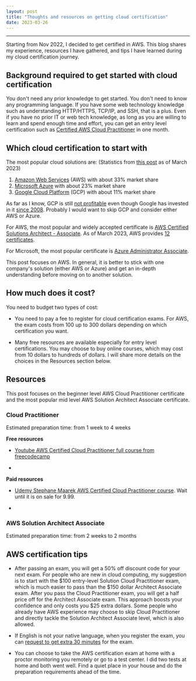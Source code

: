 ```yaml
---
layout: post
title: "Thoughts and resources on getting cloud certification"
date: 2023-03-26
---
```


---

Starting from Nov 2022, I decided to get certified in AWS. This blog shares my experience, resources I have gathered, and tips I have learned during my cloud certification journey. 

## Background required to get started with cloud certification

You don't need any prior knowledge to get started. You don't need to know any programming language. If you have some web technology knowledge such as understanding HTTP/HTTPS, TCP/IP, and SSH, that is a plus. Even if you have no prior IT or web tech knowledge, as long as you are willing to learn and spend enough time and effort, you can get an entry level certification such as [Certified AWS Cloud Practitioner](https://aws.amazon.com/certification/certified-cloud-practitioner/) in one month. 


## Which cloud certification to start with

The most popular cloud solutions are: (Statistics from [this post](https://aag-it.com/the-latest-cloud-computing-statistics/) as of March 2023)

1. [Amazon Web Services](https://aws.amazon.com/) (AWS) with about 33% market share
2. [Microsoft Azure](https://azure.microsoft.com/en-us/) with about 23% market share
3. [Google Cloud Platform](https://cloud.google.com/) (GCP) with about 11% market share

 As far as I know, GCP is still [not profitable](https://www.sdxcentral.com/articles/news/will-google-cloud-ever-be-profitable/2023/02/) even though Google has invested in it [since 2008](https://en.wikipedia.org/wiki/Google_Cloud_Platform). Probably I would want to skip GCP and consider either AWS or Azure. 

For AWS, the most popular and widely accepted certificate is [AWS Certified Solutions Architect - Associate](https://aws.amazon.com/certification/certified-solutions-architect-associate/). As of March 2023, AWS provides [12 certificates](https://aws.amazon.com/certification/exams/?nc2=sb_ce_exm). 

For Microsoft, the most popular certificate is [Azure Administrator Associate](https://learn.microsoft.com/en-us/certifications/azure-administrator/).

This post focuses on AWS. In general, it is better to stick with one company's solution (either AWS or Azure) and get an in-depth understanding before moving on to another solution. 

## How much does it cost?

You need to budget two types of cost: 

* You need to pay a fee to register for cloud certification exams. For AWS, the exam costs from 100 up to 300 dollars depending on which certification you want. 

* Many free resources are available especially for entry level certifications. You may choose to buy online courses, which may cost from 10 dollars to hundreds of dollars. I will share more details on the choices in the Resources section below.

## Resources 

This post focuses on the beginner level AWS Cloud Practitioner certificate and the most popular mid level AWS Solution Architect Associate certificate.

### Cloud Practitioner

Estimated preparation time: from 1 week to 4 weeks

**Free resources**

* [Youtube AWS Certified Cloud Practitioner full course from freecodecamp](https://www.youtube.com/watch?v=SOTamWNgDKc)
  
* 

**Paid resources**

* [Udemy Stephane Maarek AWS Certified Cloud Practitioner course](https://www.udemy.com/course/aws-certified-cloud-practitioner-new/). Wait until it is on sale for 9.99. 
  
*


### AWS Solution Architect Associate 

Estimated preparation time: from 2 weeks to 2 months





## AWS certification tips 

* After passing an exam, you will get a 50% off discount code for your next exam. For people who are new in cloud computing, my suggestion is to start with the $100 entry-level Solution Cloud Practitioner exam, which is much easier to pass than the $150 dollar Architect Associate exam. After you pass the Cloud Practitioner exam, you will get a half price off for the Architect Associate exam. This approach boosts your confidence and only costs you $25 extra dollars. Some people who already have AWS experience may choose to skip Cloud Practitioner and directly tackle the Solution Architect Associate level, which is also allowed.  
  
* If English is not your native language, when you register the exam, you can [request to get extra 30 minutes](https://aws.amazon.com/certification/policies/before-testing/) for the exam. 
  
* You can choose to take the AWS certification exam at home with a proctor monitoring you remotely or go to a test center. I did two tests at home and both went well. Find a quiet place in your house and do the preparation requirements ahead of the time. 




